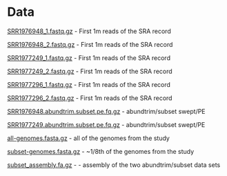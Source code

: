 # Data

[SRR1976948_1.fastq.gz](https://s3-us-west-1.amazonaws.com/dib-training.ucdavis.edu/metagenomics-scripps-2016-10-12/SRR1976948_1.fastq.gz) - First 1m reads of the SRA record

[SRR1976948_2.fastq.gz](https://s3-us-west-1.amazonaws.com/dib-training.ucdavis.edu/metagenomics-scripps-2016-10-12/SRR1976948_2.fastq.gz) - First 1m reads of the SRA record

[SRR1977249_1.fastq.gz](https://s3-us-west-1.amazonaws.com/dib-training.ucdavis.edu/metagenomics-scripps-2016-10-12/SRR1977249_1.fastq.gz) - First 1m reads of the SRA record

[SRR1977249_2.fastq.gz](https://s3-us-west-1.amazonaws.com/dib-training.ucdavis.edu/metagenomics-scripps-2016-10-12/SRR1977249_2.fastq.gz) - First 1m reads of the SRA record

[SRR1977296_1.fastq.gz](https://s3-us-west-1.amazonaws.com/dib-training.ucdavis.edu/metagenomics-scripps-2016-10-12/SRR1977296_1.fastq.gz) - First 1m reads of the SRA record

[SRR1977296_2.fastq.gz](https://s3-us-west-1.amazonaws.com/dib-training.ucdavis.edu/metagenomics-scripps-2016-10-12/SRR1977296_2.fastq.gz) - First 1m reads of the SRA record

[SRR1976948.abundtrim.subset.pe.fq.gz](https://s3-us-west-1.amazonaws.com/dib-training.ucdavis.edu/metagenomics-scripps-2016-10-12/SRR1976948.abundtrim.subset.pe.fq.gz) - abundtrim/subset swept/PE

[SRR1977249.abundtrim.subset.pe.fq.gz](https://s3-us-west-1.amazonaws.com/dib-training.ucdavis.edu/metagenomics-scripps-2016-10-12/SRR1977249.abundtrim.subset.pe.fq.gz) - abundtrim/subset swept/PE

[all-genomes.fasta.gz](https://s3-us-west-1.amazonaws.com/dib-training.ucdavis.edu/metagenomics-scripps-2016-10-12/all-genomes.fasta.gz) - all of the genomes from the study

[subset-genomes.fasta.gz](https://s3-us-west-1.amazonaws.com/dib-training.ucdavis.edu/metagenomics-scripps-2016-10-12/subset-genomes.fasta.gz) - ~1/8th of the genomes from the study

[subset_assembly.fa.gz](https://s3-us-west-1.amazonaws.com/dib-training.ucdavis.edu/metagenomics-scripps-2016-10-12/subset_assembly.fa.gz) -  - assembly of the two abundtrim/subset data sets
